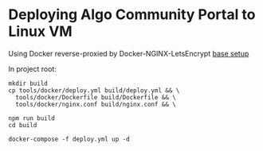 # Deploying Algo Community Portal to Linux VM

Using Docker reverse-proxied by Docker-NGINX-LetsEncrypt [base setup](https://github.com/evertramos/docker-compose-letsencrypt-nginx-proxy-companion)

In project root:
```
mkdir build
cp tools/docker/deploy.yml build/deploy.yml && \
  tools/docker/Dockerfile build/Dockerfile && \
  tools/docker/nginx.conf build/nginx.conf && \

npm run build
cd build

docker-compose -f deploy.yml up -d
```